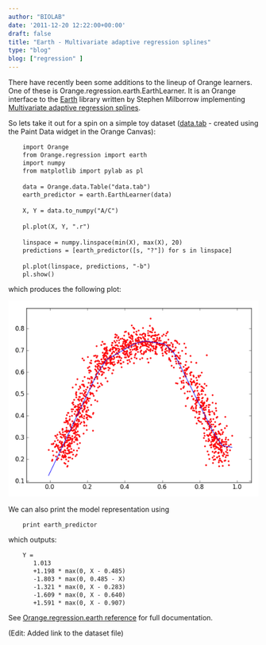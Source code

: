 ```yaml
---
author: "BIOLAB"
date: '2011-12-20 12:22:00+00:00'
draft: false
title: "Earth - Multivariate adaptive regression splines"
type: "blog"
blog: ["regression" ]
---
```


There have recently been some additions to the lineup of Orange learners. One of these is Orange.regression.earth.EarthLearner. It is an Orange interface to the [Earth](http://www.milbo.users.sonic.net/earth/) library written by Stephen Milborrow implementing [Multivariate adaptive regression splines](http://en.wikipedia.org/wiki/Multivariate_adaptive_regression_splines).

So lets take it out for a spin on a simple toy dataset ([data.tab](http://blog.biolab.si/wp-content/uploads/2011/12/13/data.tab) - created using the Paint Data widget in the Orange Canvas):




```
    import Orange
    from Orange.regression import earth
    import numpy
    from matplotlib import pylab as pl

    data = Orange.data.Table("data.tab")
    earth_predictor = earth.EarthLearner(data)

    X, Y = data.to_numpy("A/C")

    pl.plot(X, Y, ".r")

    linspace = numpy.linspace(min(X), max(X), 20)
    predictions = [earth_predictor([s, "?"]) for s in linspace]

    pl.plot(linspace, predictions, "-b")
    pl.show()
```




which produces the following plot:

![](earth_demo_2.png__600x470_q95_subject_location-407%2C297.png)


We can also print the model representation using

```
    print earth_predictor
```

which outputs:

```
    Y =
       1.013
       +1.198 * max(0, X - 0.485)
       -1.803 * max(0, 0.485 - X)
       -1.321 * max(0, X - 0.283)
       -1.609 * max(0, X - 0.640)
       +1.591 * max(0, X - 0.907)
```

See [Orange.regression.earth reference](https://orange-multitarget.readthedocs.io/en/0.9.2/Orange.regression.earth.html) for full documentation.

(Edit: Added link to the dataset file)
